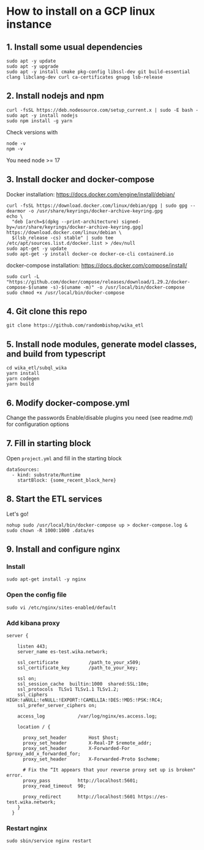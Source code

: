 # How to install on a GCP linux instance

## 1. Install some usual dependencies
```
sudo apt -y update
sudo apt -y upgrade
sudo apt -y install cmake pkg-config libssl-dev git build-essential clang libclang-dev curl ca-certificates gnupg lsb-release
```

## 2. Install nodejs and npm
```
curl -fsSL https://deb.nodesource.com/setup_current.x | sudo -E bash -
sudo apt -y install nodejs
sudo npm install -g yarn
```
Check versions with 
```
node -v
npm -v
```
You need node >= 17


## 3. Install docker and docker-compose
Docker installation: https://docs.docker.com/engine/install/debian/
```
curl -fsSL https://download.docker.com/linux/debian/gpg | sudo gpg --dearmor -o /usr/share/keyrings/docker-archive-keyring.gpg
echo \
  "deb [arch=$(dpkg --print-architecture) signed-by=/usr/share/keyrings/docker-archive-keyring.gpg] https://download.docker.com/linux/debian \
  $(lsb_release -cs) stable" | sudo tee /etc/apt/sources.list.d/docker.list > /dev/null
sudo apt-get -y update
sudo apt-get -y install docker-ce docker-ce-cli containerd.io  
```

docker-compose installation: https://docs.docker.com/compose/install/
```
sudo curl -L "https://github.com/docker/compose/releases/download/1.29.2/docker-compose-$(uname -s)-$(uname -m)" -o /usr/local/bin/docker-compose
sudo chmod +x /usr/local/bin/docker-compose
```

## 4. Git clone this repo
```
git clone https://github.com/randombishop/wika_etl
```


## 5. Install node modules, generate model classes, and build from typescript
```
cd wika_etl/subql_wika
yarn install
yarn codegen
yarn build
```

## 6. Modify docker-compose.yml
Change the passwords
Enable/disable plugins you need (see readme.md) for configuration options


## 7. Fill in starting block
Open `project.yml` and fill in the starting block
```
dataSources:
  - kind: substrate/Runtime
    startBlock: {some_recent_block_here}
```

## 8. Start the ETL services
Let's go!
```
nohup sudo /usr/local/bin/docker-compose up > docker-compose.log &
sudo chown -R 1000:1000 .data/es
```

## 9. Install and configure nginx

### Install
```
sudo apt-get install -y nginx
```

### Open the config file
```
sudo vi /etc/nginx/sites-enabled/default
```


### Add kibana proxy
```
server {

    listen 443;
    server_name es-test.wika.network;

    ssl_certificate           /path_to_your_x509;
    ssl_certificate_key       /path_to_your_key;

    ssl on;
    ssl_session_cache  builtin:1000  shared:SSL:10m;
    ssl_protocols  TLSv1 TLSv1.1 TLSv1.2;
    ssl_ciphers HIGH:!aNULL:!eNULL:!EXPORT:!CAMELLIA:!DES:!MD5:!PSK:!RC4;
    ssl_prefer_server_ciphers on;

    access_log            /var/log/nginx/es.access.log;

    location / {

      proxy_set_header        Host $host;
      proxy_set_header        X-Real-IP $remote_addr;
      proxy_set_header        X-Forwarded-For $proxy_add_x_forwarded_for;
      proxy_set_header        X-Forwarded-Proto $scheme;

      # Fix the “It appears that your reverse proxy set up is broken" error.
      proxy_pass          http://localhost:5601;
      proxy_read_timeout  90;

      proxy_redirect      http://localhost:5601 https://es-test.wika.network;
    }
  }
```

### Restart nginx
```
sudo sbin/service nginx restart
```
